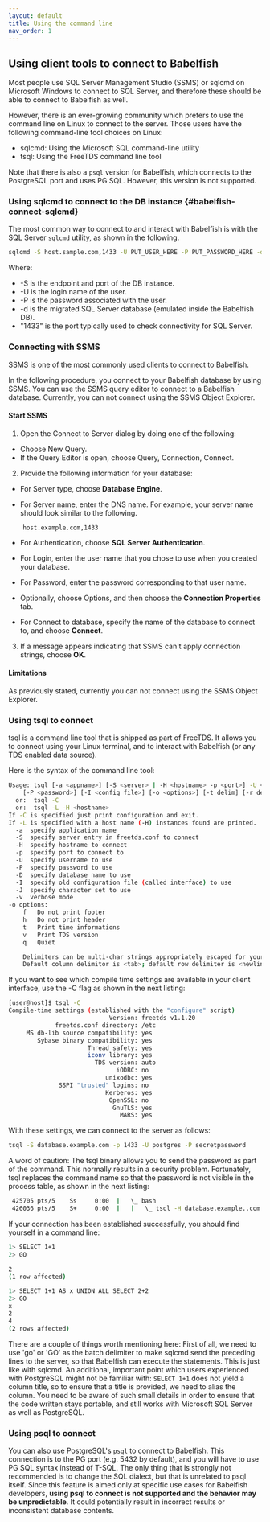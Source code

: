 ```yaml
---
layout: default
title: Using the command line
nav_order: 1
---
```


## Using client tools to connect to Babelfish

Most people use SQL Server Management Studio (SSMS) or sqlcmd on Microsoft Windows to
connect to SQL Server, and therefore these should be able to connect to Babelfish as well.

However, there is an ever-growing community which prefers to use the command
line on Linux to connect to the server.
Those users have the following command-line tool choices on Linux:

- sqlcmd: Using the Microsoft SQL command-line utility
- tsql: Using the FreeTDS command line tool

Note that there is also a `psql` version for Babelfish, which connects to the 
PostgreSQL port and uses PG SQL. However, this version is not supported.




### Using sqlcmd to connect to the DB instance {#babelfish-connect-sqlcmd}

The most common way to connect to and interact with Babelfish
is with the SQL Server <code>sqlcmd</code> utility, as shown in the following.


```bash
sqlcmd -S host.sample.com,1433 -U PUT_USER_HERE -P PUT_PASSWORD_HERE -d PUT_DBNAME_HERE
```

Where:

- -S is the endpoint and port of the DB instance.
- -U is the login name of the user.
- -P is the password associated with the user.
- -d is the migrated SQL Server database (emulated inside the Babelfish DB).
- "1433" is the port typically used to check connectivity for SQL Server.

### Connecting with SSMS

SSMS is one of the most commonly used clients to connect to Babelfish.

In the following procedure, you connect to your Babelfish database by
using SSMS. You can use the SSMS query editor to connect to a Babelfish database.
Currently, you can not connect using the SSMS Object Explorer.

#### Start SSMS

1. Open the Connect to Server dialog by doing one of the following:

-  Choose New Query.
-  If the Query Editor is open, choose Query, Connection, Connect.

2. Provide the following information for your database:

- For Server type, choose **Database Engine**.

- For Server name, enter the DNS name. For example, your server name
should look similar to the following.

```bashsql
    host.example.com,1433
```

- For Authentication, choose **SQL Server Authentication**.

- For Login, enter the user name that you chose to use when you created
your database.

- For Password, enter the password corresponding to that user name.

- Optionally, choose Options, and then choose the **Connection Properties**
tab.

- For Connect to database, specify the name of the database to connect to,
and choose **Connect**.

3. If a message appears indicating that SSMS can't apply connection
strings, choose **OK**.



#### Limitations

As previously stated, currently you can not connect using the SSMS Object Explorer.


### Using tsql to connect

tsql is a command line tool that is shipped as part of FreeTDS. It allows you to connect
using your Linux terminal, and to interact with Babelfish (or any TDS
enabled data source).

Here is the syntax of the command line tool:

```bash
Usage: tsql [-a <appname>] [-S <server> | -H <hostname> -p <port>] -U <username>
	[-P <password>] [-I <config file>] [-o <options>] [-t delim] [-r delim] [-D database]
  or:  tsql -C
  or:  tsql -L -H <hostname>
If -C is specified just print configuration and exit.
If -L is specified with a host name (-H) instances found are printed.
  -a  specify application name
  -S  specify server entry in freetds.conf to connect
  -H  specify hostname to connect
  -p  specify port to connect to
  -U  specify username to use
  -P  specify password to use
  -D  specify database name to use
  -I  specify old configuration file (called interface) to use
  -J  specify character set to use
  -v  verbose mode
-o options:
	f	Do not print footer
	h	Do not print header
	t	Print time informations
	v	Print TDS version
	q	Quiet

	Delimiters can be multi-char strings appropriately escaped for your shell.
	Default column delimitor is <tab>; default row delimiter is <newline>
```


If you want to see which compile time settings are available in your client
interface, use the -C flag as shown in the next listing:

```bash
[user@host]$ tsql -C
Compile-time settings (established with the "configure" script)
                            Version: freetds v1.1.20
             freetds.conf directory: /etc
     MS db-lib source compatibility: yes
        Sybase binary compatibility: yes
                      Thread safety: yes
                      iconv library: yes
                        TDS version: auto
                              iODBC: no
                           unixodbc: yes
              SSPI "trusted" logins: no
                           Kerberos: yes
                            OpenSSL: no
                             GnuTLS: yes
                               MARS: yes

```

With these settings, we can connect to the server as follows:

```bash
tsql -S database.example.com -p 1433 -U postgres -P secretpassword
```

A word of caution: The tsql binary allows you to send
the password as part of the command. This normally results in a security
problem. Fortunately, tsql replaces the command name so that the password is not
visible in the process table, as shown in the next listing:

```bash
 425705 pts/5    Ss     0:00  |   \_ bash
 426036 pts/5    S+     0:00  |   |   \_ tsql -H database.example..com -p 1433 -U postgres -P ************* -D postgres
```

If your connection has been established successfully, you should find yourself in
a command line:

```bash
1> SELECT 1+1
2> GO

2
(1 row affected)

1> SELECT 1+1 AS x UNION ALL SELECT 2+2
2> GO
x
2
4
(2 rows affected)
```

There are a couple of things worth mentioning here: First of all, we need to use 'go'
or 'GO' as the batch delimiter to make sqlcmd send the preceding lines to the server, so
that Babelfish can execute the statements. This is just like with sqlcmd. An additional, important point which users
experienced with PostgreSQL might not be familiar with: <code>SELECT 1+1</code> does not yield a column title, so to
ensure that a title is provided, we need to alias the column. You need to be aware
of such small details in order to ensure that the code written stays portable, and still
works with Microsoft SQL Server as well as PostgreSQL.


### Using psql to connect

You can also use PostgreSQL's `psql` to connect to Babelfish. 
This connection is to the PG port (e.g. 5432 by default), and you will have to use
PG SQL syntax instead of T-SQL. The only thing that is strongly not recommended 
is to change the SQL dialect, but that is unrelated to psql itself.
Since this feature is aimed only at specific use cases for Babelfish developers, 
**using psql to connect is not supported and the behavior may be unpredictable**. 
It could potentially result in incorrect results or inconsistent database contents.


